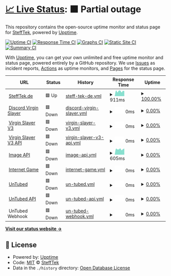 # [📈 Live Status](https://status.stefftek.de): <!--live status--> **🟧 Partial outage**

This repository contains the open-source uptime monitor and status page for [SteffTek](https://stefftek.de), powered by [Upptime](https://github.com/upptime/upptime).

[![Uptime CI](https://github.com/stefftek/Status/workflows/Uptime%20CI/badge.svg)](https://github.com/stefftek/Status/actions?query=workflow%3A%22Uptime+CI%22)
[![Response Time CI](https://github.com/stefftek/Status/workflows/Response%20Time%20CI/badge.svg)](https://github.com/stefftek/Status/actions?query=workflow%3A%22Response+Time+CI%22)
[![Graphs CI](https://github.com/stefftek/Status/workflows/Graphs%20CI/badge.svg)](https://github.com/stefftek/Status/actions?query=workflow%3A%22Graphs+CI%22)
[![Static Site CI](https://github.com/stefftek/Status/workflows/Static%20Site%20CI/badge.svg)](https://github.com/stefftek/Status/actions?query=workflow%3A%22Static+Site+CI%22)
[![Summary CI](https://github.com/stefftek/Status/workflows/Summary%20CI/badge.svg)](https://github.com/stefftek/Status/actions?query=workflow%3A%22Summary+CI%22)

With [Upptime](https://upptime.js.org), you can get your own unlimited and free uptime monitor and status page, powered entirely by a GitHub repository. We use [Issues](https://github.com/stefftek/Status/issues) as incident reports, [Actions](https://github.com/stefftek/Status/actions) as uptime monitors, and [Pages](https://status.stefftek.de) for the status page.

<!--start: status pages-->
<!-- This summary is generated by Upptime (https://github.com/upptime/upptime) -->
<!-- Do not edit this manually, your changes will be overwritten -->
<!-- prettier-ignore -->
| URL | Status | History | Response Time | Uptime |
| --- | ------ | ------- | ------------- | ------ |
| <img alt="" src="https://icons.duckduckgo.com/ip3/stefftek.de.ico" height="13"> [SteffTek.de](https://stefftek.de/) | 🟩 Up | [steff-tek-de.yml](https://github.com/SteffTek/Status/commits/HEAD/history/steff-tek-de.yml) | <details><summary><img alt="Response time graph" src="./graphs/steff-tek-de/response-time-week.png" height="20"> 911ms</summary><br><a href="https://status.stefftek.de/history/steff-tek-de"><img alt="Response time 959" src="https://img.shields.io/endpoint?url=https%3A%2F%2Fraw.githubusercontent.com%2FSteffTek%2FStatus%2FHEAD%2Fapi%2Fsteff-tek-de%2Fresponse-time.json"></a><br><a href="https://status.stefftek.de/history/steff-tek-de"><img alt="24-hour response time 928" src="https://img.shields.io/endpoint?url=https%3A%2F%2Fraw.githubusercontent.com%2FSteffTek%2FStatus%2FHEAD%2Fapi%2Fsteff-tek-de%2Fresponse-time-day.json"></a><br><a href="https://status.stefftek.de/history/steff-tek-de"><img alt="7-day response time 911" src="https://img.shields.io/endpoint?url=https%3A%2F%2Fraw.githubusercontent.com%2FSteffTek%2FStatus%2FHEAD%2Fapi%2Fsteff-tek-de%2Fresponse-time-week.json"></a><br><a href="https://status.stefftek.de/history/steff-tek-de"><img alt="30-day response time 833" src="https://img.shields.io/endpoint?url=https%3A%2F%2Fraw.githubusercontent.com%2FSteffTek%2FStatus%2FHEAD%2Fapi%2Fsteff-tek-de%2Fresponse-time-month.json"></a><br><a href="https://status.stefftek.de/history/steff-tek-de"><img alt="1-year response time 1038" src="https://img.shields.io/endpoint?url=https%3A%2F%2Fraw.githubusercontent.com%2FSteffTek%2FStatus%2FHEAD%2Fapi%2Fsteff-tek-de%2Fresponse-time-year.json"></a></details> | <details><summary><a href="https://status.stefftek.de/history/steff-tek-de">100.00%</a></summary><a href="https://status.stefftek.de/history/steff-tek-de"><img alt="All-time uptime 96.75%" src="https://img.shields.io/endpoint?url=https%3A%2F%2Fraw.githubusercontent.com%2FSteffTek%2FStatus%2FHEAD%2Fapi%2Fsteff-tek-de%2Fuptime.json"></a><br><a href="https://status.stefftek.de/history/steff-tek-de"><img alt="24-hour uptime 100.00%" src="https://img.shields.io/endpoint?url=https%3A%2F%2Fraw.githubusercontent.com%2FSteffTek%2FStatus%2FHEAD%2Fapi%2Fsteff-tek-de%2Fuptime-day.json"></a><br><a href="https://status.stefftek.de/history/steff-tek-de"><img alt="7-day uptime 100.00%" src="https://img.shields.io/endpoint?url=https%3A%2F%2Fraw.githubusercontent.com%2FSteffTek%2FStatus%2FHEAD%2Fapi%2Fsteff-tek-de%2Fuptime-week.json"></a><br><a href="https://status.stefftek.de/history/steff-tek-de"><img alt="30-day uptime 100.00%" src="https://img.shields.io/endpoint?url=https%3A%2F%2Fraw.githubusercontent.com%2FSteffTek%2FStatus%2FHEAD%2Fapi%2Fsteff-tek-de%2Fuptime-month.json"></a><br><a href="https://status.stefftek.de/history/steff-tek-de"><img alt="1-year uptime 92.60%" src="https://img.shields.io/endpoint?url=https%3A%2F%2Fraw.githubusercontent.com%2FSteffTek%2FStatus%2FHEAD%2Fapi%2Fsteff-tek-de%2Fuptime-year.json"></a></details>
| <img alt="" src="https://icons.duckduckgo.com/ip3/dvs.stefftek.de.ico" height="13"> [Discord Virgin Slayer](https://dvs.stefftek.de/) | 🟥 Down | [discord-virgin-slayer.yml](https://github.com/SteffTek/Status/commits/HEAD/history/discord-virgin-slayer.yml) | <details><summary><img alt="Response time graph" src="./graphs/discord-virgin-slayer/response-time-week.png" height="20"> 0ms</summary><br><a href="https://status.stefftek.de/history/discord-virgin-slayer"><img alt="Response time 1232" src="https://img.shields.io/endpoint?url=https%3A%2F%2Fraw.githubusercontent.com%2FSteffTek%2FStatus%2FHEAD%2Fapi%2Fdiscord-virgin-slayer%2Fresponse-time.json"></a><br><a href="https://status.stefftek.de/history/discord-virgin-slayer"><img alt="24-hour response time 0" src="https://img.shields.io/endpoint?url=https%3A%2F%2Fraw.githubusercontent.com%2FSteffTek%2FStatus%2FHEAD%2Fapi%2Fdiscord-virgin-slayer%2Fresponse-time-day.json"></a><br><a href="https://status.stefftek.de/history/discord-virgin-slayer"><img alt="7-day response time 0" src="https://img.shields.io/endpoint?url=https%3A%2F%2Fraw.githubusercontent.com%2FSteffTek%2FStatus%2FHEAD%2Fapi%2Fdiscord-virgin-slayer%2Fresponse-time-week.json"></a><br><a href="https://status.stefftek.de/history/discord-virgin-slayer"><img alt="30-day response time 2006" src="https://img.shields.io/endpoint?url=https%3A%2F%2Fraw.githubusercontent.com%2FSteffTek%2FStatus%2FHEAD%2Fapi%2Fdiscord-virgin-slayer%2Fresponse-time-month.json"></a><br><a href="https://status.stefftek.de/history/discord-virgin-slayer"><img alt="1-year response time 1234" src="https://img.shields.io/endpoint?url=https%3A%2F%2Fraw.githubusercontent.com%2FSteffTek%2FStatus%2FHEAD%2Fapi%2Fdiscord-virgin-slayer%2Fresponse-time-year.json"></a></details> | <details><summary><a href="https://status.stefftek.de/history/discord-virgin-slayer">0.00%</a></summary><a href="https://status.stefftek.de/history/discord-virgin-slayer"><img alt="All-time uptime 86.03%" src="https://img.shields.io/endpoint?url=https%3A%2F%2Fraw.githubusercontent.com%2FSteffTek%2FStatus%2FHEAD%2Fapi%2Fdiscord-virgin-slayer%2Fuptime.json"></a><br><a href="https://status.stefftek.de/history/discord-virgin-slayer"><img alt="24-hour uptime 0.00%" src="https://img.shields.io/endpoint?url=https%3A%2F%2Fraw.githubusercontent.com%2FSteffTek%2FStatus%2FHEAD%2Fapi%2Fdiscord-virgin-slayer%2Fuptime-day.json"></a><br><a href="https://status.stefftek.de/history/discord-virgin-slayer"><img alt="7-day uptime 0.00%" src="https://img.shields.io/endpoint?url=https%3A%2F%2Fraw.githubusercontent.com%2FSteffTek%2FStatus%2FHEAD%2Fapi%2Fdiscord-virgin-slayer%2Fuptime-week.json"></a><br><a href="https://status.stefftek.de/history/discord-virgin-slayer"><img alt="30-day uptime 6.37%" src="https://img.shields.io/endpoint?url=https%3A%2F%2Fraw.githubusercontent.com%2FSteffTek%2FStatus%2FHEAD%2Fapi%2Fdiscord-virgin-slayer%2Fuptime-month.json"></a><br><a href="https://status.stefftek.de/history/discord-virgin-slayer"><img alt="1-year uptime 57.73%" src="https://img.shields.io/endpoint?url=https%3A%2F%2Fraw.githubusercontent.com%2FSteffTek%2FStatus%2FHEAD%2Fapi%2Fdiscord-virgin-slayer%2Fuptime-year.json"></a></details>
| <img alt="" src="https://virginslayer.app/images/favicon.png" height="13"> [Virgin Slayer V3](https://virginslayer.app/) | 🟥 Down | [virgin-slayer-v3.yml](https://github.com/SteffTek/Status/commits/HEAD/history/virgin-slayer-v3.yml) | <details><summary><img alt="Response time graph" src="./graphs/virgin-slayer-v3/response-time-week.png" height="20"> 0ms</summary><br><a href="https://status.stefftek.de/history/virgin-slayer-v3"><img alt="Response time 165" src="https://img.shields.io/endpoint?url=https%3A%2F%2Fraw.githubusercontent.com%2FSteffTek%2FStatus%2FHEAD%2Fapi%2Fvirgin-slayer-v3%2Fresponse-time.json"></a><br><a href="https://status.stefftek.de/history/virgin-slayer-v3"><img alt="24-hour response time 0" src="https://img.shields.io/endpoint?url=https%3A%2F%2Fraw.githubusercontent.com%2FSteffTek%2FStatus%2FHEAD%2Fapi%2Fvirgin-slayer-v3%2Fresponse-time-day.json"></a><br><a href="https://status.stefftek.de/history/virgin-slayer-v3"><img alt="7-day response time 0" src="https://img.shields.io/endpoint?url=https%3A%2F%2Fraw.githubusercontent.com%2FSteffTek%2FStatus%2FHEAD%2Fapi%2Fvirgin-slayer-v3%2Fresponse-time-week.json"></a><br><a href="https://status.stefftek.de/history/virgin-slayer-v3"><img alt="30-day response time 118" src="https://img.shields.io/endpoint?url=https%3A%2F%2Fraw.githubusercontent.com%2FSteffTek%2FStatus%2FHEAD%2Fapi%2Fvirgin-slayer-v3%2Fresponse-time-month.json"></a><br><a href="https://status.stefftek.de/history/virgin-slayer-v3"><img alt="1-year response time 133" src="https://img.shields.io/endpoint?url=https%3A%2F%2Fraw.githubusercontent.com%2FSteffTek%2FStatus%2FHEAD%2Fapi%2Fvirgin-slayer-v3%2Fresponse-time-year.json"></a></details> | <details><summary><a href="https://status.stefftek.de/history/virgin-slayer-v3">0.00%</a></summary><a href="https://status.stefftek.de/history/virgin-slayer-v3"><img alt="All-time uptime 85.91%" src="https://img.shields.io/endpoint?url=https%3A%2F%2Fraw.githubusercontent.com%2FSteffTek%2FStatus%2FHEAD%2Fapi%2Fvirgin-slayer-v3%2Fuptime.json"></a><br><a href="https://status.stefftek.de/history/virgin-slayer-v3"><img alt="24-hour uptime 0.00%" src="https://img.shields.io/endpoint?url=https%3A%2F%2Fraw.githubusercontent.com%2FSteffTek%2FStatus%2FHEAD%2Fapi%2Fvirgin-slayer-v3%2Fuptime-day.json"></a><br><a href="https://status.stefftek.de/history/virgin-slayer-v3"><img alt="7-day uptime 0.00%" src="https://img.shields.io/endpoint?url=https%3A%2F%2Fraw.githubusercontent.com%2FSteffTek%2FStatus%2FHEAD%2Fapi%2Fvirgin-slayer-v3%2Fuptime-week.json"></a><br><a href="https://status.stefftek.de/history/virgin-slayer-v3"><img alt="30-day uptime 6.37%" src="https://img.shields.io/endpoint?url=https%3A%2F%2Fraw.githubusercontent.com%2FSteffTek%2FStatus%2FHEAD%2Fapi%2Fvirgin-slayer-v3%2Fuptime-month.json"></a><br><a href="https://status.stefftek.de/history/virgin-slayer-v3"><img alt="1-year uptime 57.73%" src="https://img.shields.io/endpoint?url=https%3A%2F%2Fraw.githubusercontent.com%2FSteffTek%2FStatus%2FHEAD%2Fapi%2Fvirgin-slayer-v3%2Fuptime-year.json"></a></details>
| <img alt="" src="https://virginslayer.app/images/favicon.png" height="13"> [Virgin Slayer V3 API](https://api.virginslayer.app/) | 🟥 Down | [virgin-slayer-v3-api.yml](https://github.com/SteffTek/Status/commits/HEAD/history/virgin-slayer-v3-api.yml) | <details><summary><img alt="Response time graph" src="./graphs/virgin-slayer-v3-api/response-time-week.png" height="20"> 0ms</summary><br><a href="https://status.stefftek.de/history/virgin-slayer-v3-api"><img alt="Response time 905" src="https://img.shields.io/endpoint?url=https%3A%2F%2Fraw.githubusercontent.com%2FSteffTek%2FStatus%2FHEAD%2Fapi%2Fvirgin-slayer-v3-api%2Fresponse-time.json"></a><br><a href="https://status.stefftek.de/history/virgin-slayer-v3-api"><img alt="24-hour response time 0" src="https://img.shields.io/endpoint?url=https%3A%2F%2Fraw.githubusercontent.com%2FSteffTek%2FStatus%2FHEAD%2Fapi%2Fvirgin-slayer-v3-api%2Fresponse-time-day.json"></a><br><a href="https://status.stefftek.de/history/virgin-slayer-v3-api"><img alt="7-day response time 0" src="https://img.shields.io/endpoint?url=https%3A%2F%2Fraw.githubusercontent.com%2FSteffTek%2FStatus%2FHEAD%2Fapi%2Fvirgin-slayer-v3-api%2Fresponse-time-week.json"></a><br><a href="https://status.stefftek.de/history/virgin-slayer-v3-api"><img alt="30-day response time 816" src="https://img.shields.io/endpoint?url=https%3A%2F%2Fraw.githubusercontent.com%2FSteffTek%2FStatus%2FHEAD%2Fapi%2Fvirgin-slayer-v3-api%2Fresponse-time-month.json"></a><br><a href="https://status.stefftek.de/history/virgin-slayer-v3-api"><img alt="1-year response time 855" src="https://img.shields.io/endpoint?url=https%3A%2F%2Fraw.githubusercontent.com%2FSteffTek%2FStatus%2FHEAD%2Fapi%2Fvirgin-slayer-v3-api%2Fresponse-time-year.json"></a></details> | <details><summary><a href="https://status.stefftek.de/history/virgin-slayer-v3-api">0.00%</a></summary><a href="https://status.stefftek.de/history/virgin-slayer-v3-api"><img alt="All-time uptime 85.57%" src="https://img.shields.io/endpoint?url=https%3A%2F%2Fraw.githubusercontent.com%2FSteffTek%2FStatus%2FHEAD%2Fapi%2Fvirgin-slayer-v3-api%2Fuptime.json"></a><br><a href="https://status.stefftek.de/history/virgin-slayer-v3-api"><img alt="24-hour uptime 0.00%" src="https://img.shields.io/endpoint?url=https%3A%2F%2Fraw.githubusercontent.com%2FSteffTek%2FStatus%2FHEAD%2Fapi%2Fvirgin-slayer-v3-api%2Fuptime-day.json"></a><br><a href="https://status.stefftek.de/history/virgin-slayer-v3-api"><img alt="7-day uptime 0.00%" src="https://img.shields.io/endpoint?url=https%3A%2F%2Fraw.githubusercontent.com%2FSteffTek%2FStatus%2FHEAD%2Fapi%2Fvirgin-slayer-v3-api%2Fuptime-week.json"></a><br><a href="https://status.stefftek.de/history/virgin-slayer-v3-api"><img alt="30-day uptime 6.38%" src="https://img.shields.io/endpoint?url=https%3A%2F%2Fraw.githubusercontent.com%2FSteffTek%2FStatus%2FHEAD%2Fapi%2Fvirgin-slayer-v3-api%2Fuptime-month.json"></a><br><a href="https://status.stefftek.de/history/virgin-slayer-v3-api"><img alt="1-year uptime 57.71%" src="https://img.shields.io/endpoint?url=https%3A%2F%2Fraw.githubusercontent.com%2FSteffTek%2FStatus%2FHEAD%2Fapi%2Fvirgin-slayer-v3-api%2Fuptime-year.json"></a></details>
| <img alt="" src="https://raw.githubusercontent.com/SteffTek/Status/master/assets/favicon.png" height="13"> [Image API](https://images.stefftek.de/) | 🟥 Down | [image-api.yml](https://github.com/SteffTek/Status/commits/HEAD/history/image-api.yml) | <details><summary><img alt="Response time graph" src="./graphs/image-api/response-time-week.png" height="20"> 605ms</summary><br><a href="https://status.stefftek.de/history/image-api"><img alt="Response time 532" src="https://img.shields.io/endpoint?url=https%3A%2F%2Fraw.githubusercontent.com%2FSteffTek%2FStatus%2FHEAD%2Fapi%2Fimage-api%2Fresponse-time.json"></a><br><a href="https://status.stefftek.de/history/image-api"><img alt="24-hour response time 667" src="https://img.shields.io/endpoint?url=https%3A%2F%2Fraw.githubusercontent.com%2FSteffTek%2FStatus%2FHEAD%2Fapi%2Fimage-api%2Fresponse-time-day.json"></a><br><a href="https://status.stefftek.de/history/image-api"><img alt="7-day response time 605" src="https://img.shields.io/endpoint?url=https%3A%2F%2Fraw.githubusercontent.com%2FSteffTek%2FStatus%2FHEAD%2Fapi%2Fimage-api%2Fresponse-time-week.json"></a><br><a href="https://status.stefftek.de/history/image-api"><img alt="30-day response time 530" src="https://img.shields.io/endpoint?url=https%3A%2F%2Fraw.githubusercontent.com%2FSteffTek%2FStatus%2FHEAD%2Fapi%2Fimage-api%2Fresponse-time-month.json"></a><br><a href="https://status.stefftek.de/history/image-api"><img alt="1-year response time 528" src="https://img.shields.io/endpoint?url=https%3A%2F%2Fraw.githubusercontent.com%2FSteffTek%2FStatus%2FHEAD%2Fapi%2Fimage-api%2Fresponse-time-year.json"></a></details> | <details><summary><a href="https://status.stefftek.de/history/image-api">0.00%</a></summary><a href="https://status.stefftek.de/history/image-api"><img alt="All-time uptime 22.40%" src="https://img.shields.io/endpoint?url=https%3A%2F%2Fraw.githubusercontent.com%2FSteffTek%2FStatus%2FHEAD%2Fapi%2Fimage-api%2Fuptime.json"></a><br><a href="https://status.stefftek.de/history/image-api"><img alt="24-hour uptime 0.00%" src="https://img.shields.io/endpoint?url=https%3A%2F%2Fraw.githubusercontent.com%2FSteffTek%2FStatus%2FHEAD%2Fapi%2Fimage-api%2Fuptime-day.json"></a><br><a href="https://status.stefftek.de/history/image-api"><img alt="7-day uptime 0.00%" src="https://img.shields.io/endpoint?url=https%3A%2F%2Fraw.githubusercontent.com%2FSteffTek%2FStatus%2FHEAD%2Fapi%2Fimage-api%2Fuptime-week.json"></a><br><a href="https://status.stefftek.de/history/image-api"><img alt="30-day uptime 0.00%" src="https://img.shields.io/endpoint?url=https%3A%2F%2Fraw.githubusercontent.com%2FSteffTek%2FStatus%2FHEAD%2Fapi%2Fimage-api%2Fuptime-month.json"></a><br><a href="https://status.stefftek.de/history/image-api"><img alt="1-year uptime 0.00%" src="https://img.shields.io/endpoint?url=https%3A%2F%2Fraw.githubusercontent.com%2FSteffTek%2FStatus%2FHEAD%2Fapi%2Fimage-api%2Fuptime-year.json"></a></details>
| <img alt="" src="https://icons.duckduckgo.com/ip3/internet.stefftek.de.ico" height="13"> [Internet Game](https://internet.stefftek.de/) | 🟥 Down | [internet-game.yml](https://github.com/SteffTek/Status/commits/HEAD/history/internet-game.yml) | <details><summary><img alt="Response time graph" src="./graphs/internet-game/response-time-week.png" height="20"> 0ms</summary><br><a href="https://status.stefftek.de/history/internet-game"><img alt="Response time 629" src="https://img.shields.io/endpoint?url=https%3A%2F%2Fraw.githubusercontent.com%2FSteffTek%2FStatus%2FHEAD%2Fapi%2Finternet-game%2Fresponse-time.json"></a><br><a href="https://status.stefftek.de/history/internet-game"><img alt="24-hour response time 0" src="https://img.shields.io/endpoint?url=https%3A%2F%2Fraw.githubusercontent.com%2FSteffTek%2FStatus%2FHEAD%2Fapi%2Finternet-game%2Fresponse-time-day.json"></a><br><a href="https://status.stefftek.de/history/internet-game"><img alt="7-day response time 0" src="https://img.shields.io/endpoint?url=https%3A%2F%2Fraw.githubusercontent.com%2FSteffTek%2FStatus%2FHEAD%2Fapi%2Finternet-game%2Fresponse-time-week.json"></a><br><a href="https://status.stefftek.de/history/internet-game"><img alt="30-day response time 490" src="https://img.shields.io/endpoint?url=https%3A%2F%2Fraw.githubusercontent.com%2FSteffTek%2FStatus%2FHEAD%2Fapi%2Finternet-game%2Fresponse-time-month.json"></a><br><a href="https://status.stefftek.de/history/internet-game"><img alt="1-year response time 625" src="https://img.shields.io/endpoint?url=https%3A%2F%2Fraw.githubusercontent.com%2FSteffTek%2FStatus%2FHEAD%2Fapi%2Finternet-game%2Fresponse-time-year.json"></a></details> | <details><summary><a href="https://status.stefftek.de/history/internet-game">0.00%</a></summary><a href="https://status.stefftek.de/history/internet-game"><img alt="All-time uptime 16.02%" src="https://img.shields.io/endpoint?url=https%3A%2F%2Fraw.githubusercontent.com%2FSteffTek%2FStatus%2FHEAD%2Fapi%2Finternet-game%2Fuptime.json"></a><br><a href="https://status.stefftek.de/history/internet-game"><img alt="24-hour uptime 0.00%" src="https://img.shields.io/endpoint?url=https%3A%2F%2Fraw.githubusercontent.com%2FSteffTek%2FStatus%2FHEAD%2Fapi%2Finternet-game%2Fuptime-day.json"></a><br><a href="https://status.stefftek.de/history/internet-game"><img alt="7-day uptime 0.00%" src="https://img.shields.io/endpoint?url=https%3A%2F%2Fraw.githubusercontent.com%2FSteffTek%2FStatus%2FHEAD%2Fapi%2Finternet-game%2Fuptime-week.json"></a><br><a href="https://status.stefftek.de/history/internet-game"><img alt="30-day uptime 0.00%" src="https://img.shields.io/endpoint?url=https%3A%2F%2Fraw.githubusercontent.com%2FSteffTek%2FStatus%2FHEAD%2Fapi%2Finternet-game%2Fuptime-month.json"></a><br><a href="https://status.stefftek.de/history/internet-game"><img alt="1-year uptime 0.00%" src="https://img.shields.io/endpoint?url=https%3A%2F%2Fraw.githubusercontent.com%2FSteffTek%2FStatus%2FHEAD%2Fapi%2Finternet-game%2Fuptime-year.json"></a></details>
| <img alt="" src="https://untubed.de/images/favicon.png" height="13"> [UnTubed](https://untubed.de/) | 🟥 Down | [un-tubed.yml](https://github.com/SteffTek/Status/commits/HEAD/history/un-tubed.yml) | <details><summary><img alt="Response time graph" src="./graphs/un-tubed/response-time-week.png" height="20"> 0ms</summary><br><a href="https://status.stefftek.de/history/un-tubed"><img alt="Response time 0" src="https://img.shields.io/endpoint?url=https%3A%2F%2Fraw.githubusercontent.com%2FSteffTek%2FStatus%2FHEAD%2Fapi%2Fun-tubed%2Fresponse-time.json"></a><br><a href="https://status.stefftek.de/history/un-tubed"><img alt="24-hour response time 0" src="https://img.shields.io/endpoint?url=https%3A%2F%2Fraw.githubusercontent.com%2FSteffTek%2FStatus%2FHEAD%2Fapi%2Fun-tubed%2Fresponse-time-day.json"></a><br><a href="https://status.stefftek.de/history/un-tubed"><img alt="7-day response time 0" src="https://img.shields.io/endpoint?url=https%3A%2F%2Fraw.githubusercontent.com%2FSteffTek%2FStatus%2FHEAD%2Fapi%2Fun-tubed%2Fresponse-time-week.json"></a><br><a href="https://status.stefftek.de/history/un-tubed"><img alt="30-day response time 0" src="https://img.shields.io/endpoint?url=https%3A%2F%2Fraw.githubusercontent.com%2FSteffTek%2FStatus%2FHEAD%2Fapi%2Fun-tubed%2Fresponse-time-month.json"></a><br><a href="https://status.stefftek.de/history/un-tubed"><img alt="1-year response time 0" src="https://img.shields.io/endpoint?url=https%3A%2F%2Fraw.githubusercontent.com%2FSteffTek%2FStatus%2FHEAD%2Fapi%2Fun-tubed%2Fresponse-time-year.json"></a></details> | <details><summary><a href="https://status.stefftek.de/history/un-tubed">0.00%</a></summary><a href="https://status.stefftek.de/history/un-tubed"><img alt="All-time uptime 25.13%" src="https://img.shields.io/endpoint?url=https%3A%2F%2Fraw.githubusercontent.com%2FSteffTek%2FStatus%2FHEAD%2Fapi%2Fun-tubed%2Fuptime.json"></a><br><a href="https://status.stefftek.de/history/un-tubed"><img alt="24-hour uptime 0.00%" src="https://img.shields.io/endpoint?url=https%3A%2F%2Fraw.githubusercontent.com%2FSteffTek%2FStatus%2FHEAD%2Fapi%2Fun-tubed%2Fuptime-day.json"></a><br><a href="https://status.stefftek.de/history/un-tubed"><img alt="7-day uptime 0.00%" src="https://img.shields.io/endpoint?url=https%3A%2F%2Fraw.githubusercontent.com%2FSteffTek%2FStatus%2FHEAD%2Fapi%2Fun-tubed%2Fuptime-week.json"></a><br><a href="https://status.stefftek.de/history/un-tubed"><img alt="30-day uptime 0.00%" src="https://img.shields.io/endpoint?url=https%3A%2F%2Fraw.githubusercontent.com%2FSteffTek%2FStatus%2FHEAD%2Fapi%2Fun-tubed%2Fuptime-month.json"></a><br><a href="https://status.stefftek.de/history/un-tubed"><img alt="1-year uptime 0.00%" src="https://img.shields.io/endpoint?url=https%3A%2F%2Fraw.githubusercontent.com%2FSteffTek%2FStatus%2FHEAD%2Fapi%2Fun-tubed%2Fuptime-year.json"></a></details>
| <img alt="" src="https://untubed.de/images/favicon.png" height="13"> [UnTubed API](https://api.untubed.de/) | 🟥 Down | [un-tubed-api.yml](https://github.com/SteffTek/Status/commits/HEAD/history/un-tubed-api.yml) | <details><summary><img alt="Response time graph" src="./graphs/un-tubed-api/response-time-week.png" height="20"> 0ms</summary><br><a href="https://status.stefftek.de/history/un-tubed-api"><img alt="Response time 0" src="https://img.shields.io/endpoint?url=https%3A%2F%2Fraw.githubusercontent.com%2FSteffTek%2FStatus%2FHEAD%2Fapi%2Fun-tubed-api%2Fresponse-time.json"></a><br><a href="https://status.stefftek.de/history/un-tubed-api"><img alt="24-hour response time 0" src="https://img.shields.io/endpoint?url=https%3A%2F%2Fraw.githubusercontent.com%2FSteffTek%2FStatus%2FHEAD%2Fapi%2Fun-tubed-api%2Fresponse-time-day.json"></a><br><a href="https://status.stefftek.de/history/un-tubed-api"><img alt="7-day response time 0" src="https://img.shields.io/endpoint?url=https%3A%2F%2Fraw.githubusercontent.com%2FSteffTek%2FStatus%2FHEAD%2Fapi%2Fun-tubed-api%2Fresponse-time-week.json"></a><br><a href="https://status.stefftek.de/history/un-tubed-api"><img alt="30-day response time 0" src="https://img.shields.io/endpoint?url=https%3A%2F%2Fraw.githubusercontent.com%2FSteffTek%2FStatus%2FHEAD%2Fapi%2Fun-tubed-api%2Fresponse-time-month.json"></a><br><a href="https://status.stefftek.de/history/un-tubed-api"><img alt="1-year response time 0" src="https://img.shields.io/endpoint?url=https%3A%2F%2Fraw.githubusercontent.com%2FSteffTek%2FStatus%2FHEAD%2Fapi%2Fun-tubed-api%2Fresponse-time-year.json"></a></details> | <details><summary><a href="https://status.stefftek.de/history/un-tubed-api">0.00%</a></summary><a href="https://status.stefftek.de/history/un-tubed-api"><img alt="All-time uptime 25.13%" src="https://img.shields.io/endpoint?url=https%3A%2F%2Fraw.githubusercontent.com%2FSteffTek%2FStatus%2FHEAD%2Fapi%2Fun-tubed-api%2Fuptime.json"></a><br><a href="https://status.stefftek.de/history/un-tubed-api"><img alt="24-hour uptime 0.00%" src="https://img.shields.io/endpoint?url=https%3A%2F%2Fraw.githubusercontent.com%2FSteffTek%2FStatus%2FHEAD%2Fapi%2Fun-tubed-api%2Fuptime-day.json"></a><br><a href="https://status.stefftek.de/history/un-tubed-api"><img alt="7-day uptime 0.00%" src="https://img.shields.io/endpoint?url=https%3A%2F%2Fraw.githubusercontent.com%2FSteffTek%2FStatus%2FHEAD%2Fapi%2Fun-tubed-api%2Fuptime-week.json"></a><br><a href="https://status.stefftek.de/history/un-tubed-api"><img alt="30-day uptime 0.00%" src="https://img.shields.io/endpoint?url=https%3A%2F%2Fraw.githubusercontent.com%2FSteffTek%2FStatus%2FHEAD%2Fapi%2Fun-tubed-api%2Fuptime-month.json"></a><br><a href="https://status.stefftek.de/history/un-tubed-api"><img alt="1-year uptime 0.00%" src="https://img.shields.io/endpoint?url=https%3A%2F%2Fraw.githubusercontent.com%2FSteffTek%2FStatus%2FHEAD%2Fapi%2Fun-tubed-api%2Fuptime-year.json"></a></details>
| <img alt="" src="https://untubed.de/images/favicon.png" height="13"> UnTubed Webhook | 🟥 Down | [un-tubed-webhook.yml](https://github.com/SteffTek/Status/commits/HEAD/history/un-tubed-webhook.yml) | <details><summary><img alt="Response time graph" src="./graphs/un-tubed-webhook/response-time-week.png" height="20"> 0ms</summary><br><a href="https://status.stefftek.de/history/un-tubed-webhook"><img alt="Response time 0" src="https://img.shields.io/endpoint?url=https%3A%2F%2Fraw.githubusercontent.com%2FSteffTek%2FStatus%2FHEAD%2Fapi%2Fun-tubed-webhook%2Fresponse-time.json"></a><br><a href="https://status.stefftek.de/history/un-tubed-webhook"><img alt="24-hour response time 0" src="https://img.shields.io/endpoint?url=https%3A%2F%2Fraw.githubusercontent.com%2FSteffTek%2FStatus%2FHEAD%2Fapi%2Fun-tubed-webhook%2Fresponse-time-day.json"></a><br><a href="https://status.stefftek.de/history/un-tubed-webhook"><img alt="7-day response time 0" src="https://img.shields.io/endpoint?url=https%3A%2F%2Fraw.githubusercontent.com%2FSteffTek%2FStatus%2FHEAD%2Fapi%2Fun-tubed-webhook%2Fresponse-time-week.json"></a><br><a href="https://status.stefftek.de/history/un-tubed-webhook"><img alt="30-day response time 0" src="https://img.shields.io/endpoint?url=https%3A%2F%2Fraw.githubusercontent.com%2FSteffTek%2FStatus%2FHEAD%2Fapi%2Fun-tubed-webhook%2Fresponse-time-month.json"></a><br><a href="https://status.stefftek.de/history/un-tubed-webhook"><img alt="1-year response time 0" src="https://img.shields.io/endpoint?url=https%3A%2F%2Fraw.githubusercontent.com%2FSteffTek%2FStatus%2FHEAD%2Fapi%2Fun-tubed-webhook%2Fresponse-time-year.json"></a></details> | <details><summary><a href="https://status.stefftek.de/history/un-tubed-webhook">0.00%</a></summary><a href="https://status.stefftek.de/history/un-tubed-webhook"><img alt="All-time uptime 25.13%" src="https://img.shields.io/endpoint?url=https%3A%2F%2Fraw.githubusercontent.com%2FSteffTek%2FStatus%2FHEAD%2Fapi%2Fun-tubed-webhook%2Fuptime.json"></a><br><a href="https://status.stefftek.de/history/un-tubed-webhook"><img alt="24-hour uptime 0.00%" src="https://img.shields.io/endpoint?url=https%3A%2F%2Fraw.githubusercontent.com%2FSteffTek%2FStatus%2FHEAD%2Fapi%2Fun-tubed-webhook%2Fuptime-day.json"></a><br><a href="https://status.stefftek.de/history/un-tubed-webhook"><img alt="7-day uptime 0.00%" src="https://img.shields.io/endpoint?url=https%3A%2F%2Fraw.githubusercontent.com%2FSteffTek%2FStatus%2FHEAD%2Fapi%2Fun-tubed-webhook%2Fuptime-week.json"></a><br><a href="https://status.stefftek.de/history/un-tubed-webhook"><img alt="30-day uptime 0.00%" src="https://img.shields.io/endpoint?url=https%3A%2F%2Fraw.githubusercontent.com%2FSteffTek%2FStatus%2FHEAD%2Fapi%2Fun-tubed-webhook%2Fuptime-month.json"></a><br><a href="https://status.stefftek.de/history/un-tubed-webhook"><img alt="1-year uptime 0.00%" src="https://img.shields.io/endpoint?url=https%3A%2F%2Fraw.githubusercontent.com%2FSteffTek%2FStatus%2FHEAD%2Fapi%2Fun-tubed-webhook%2Fuptime-year.json"></a></details>

<!--end: status pages-->

[**Visit our status website →**](https://status.stefftek.de)

## 📄 License

- Powered by: [Upptime](https://github.com/upptime/upptime)
- Code: [MIT](./LICENSE) © [SteffTek](https://stefftek.de)
- Data in the `./history` directory: [Open Database License](https://opendatacommons.org/licenses/odbl/1-0/)
